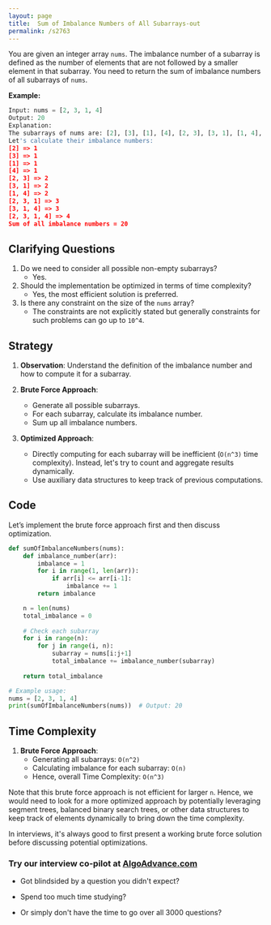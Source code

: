 ```yaml
---
layout: page
title:  Sum of Imbalance Numbers of All Subarrays-out
permalink: /s2763
---
```


You are given an integer array `nums`. The imbalance number of a subarray is defined as the number of elements that are not followed by a smaller element in that subarray. You need to return the sum of imbalance numbers of all subarrays of `nums`.

**Example:**
```python
Input: nums = [2, 3, 1, 4]
Output: 20
Explanation: 
The subarrays of nums are: [2], [3], [1], [4], [2, 3], [3, 1], [1, 4], [2, 3, 1], [3, 1, 4], [2, 3, 1, 4]. 
Let's calculate their imbalance numbers:
[2] => 1
[3] => 1
[1] => 1
[4] => 1
[2, 3] => 2
[3, 1] => 2
[1, 4] => 2
[2, 3, 1] => 3
[3, 1, 4] => 3
[2, 3, 1, 4] => 4
Sum of all imbalance numbers = 20
```

## Clarifying Questions

1. Do we need to consider all possible non-empty subarrays?
   - Yes.
2. Should the implementation be optimized in terms of time complexity? 
   - Yes, the most efficient solution is preferred.
3. Is there any constraint on the size of the `nums` array?
   - The constraints are not explicitly stated but generally constraints for such problems can go up to `10^4`.

## Strategy

1. **Observation**: Understand the definition of the imbalance number and how to compute it for a subarray.
2. **Brute Force Approach**:
   - Generate all possible subarrays.
   - For each subarray, calculate its imbalance number.
   - Sum up all imbalance numbers.

3. **Optimized Approach**:
   - Directly computing for each subarray will be inefficient (`O(n^3)` time complexity). Instead, let's try to count and aggregate results dynamically.
   - Use auxiliary data structures to keep track of previous computations.

## Code

Let’s implement the brute force approach first and then discuss optimization.

```python
def sumOfImbalanceNumbers(nums):
    def imbalance_number(arr):
        imbalance = 1
        for i in range(1, len(arr)):
            if arr[i] <= arr[i-1]:
                imbalance += 1
        return imbalance

    n = len(nums)
    total_imbalance = 0
    
    # Check each subarray
    for i in range(n):
        for j in range(i, n):
            subarray = nums[i:j+1]
            total_imbalance += imbalance_number(subarray)
    
    return total_imbalance

# Example usage:
nums = [2, 3, 1, 4]
print(sumOfImbalanceNumbers(nums))  # Output: 20
```

## Time Complexity

1. **Brute Force Approach**:
   - Generating all subarrays: `O(n^2)`
   - Calculating imbalance for each subarray: `O(n)`
   - Hence, overall Time Complexity: `O(n^3)`

Note that this brute force approach is not efficient for larger `n`. Hence, we would need to look for a more optimized approach by potentially leveraging segment trees, balanced binary search trees, or other data structures to keep track of elements dynamically to bring down the time complexity. 

In interviews, it's always good to first present a working brute force solution before discussing potential optimizations.


### Try our interview co-pilot at [AlgoAdvance.com](https://algoAdvance.com)

- Got blindsided by a question you didn't expect?

- Spend too much time studying?

- Or simply don't have the time to go over all 3000 questions?

